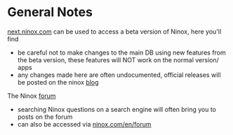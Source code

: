 # General Notes

[next.ninox.com](https://next.ninox.com) can be used to access a beta version of Ninox, here you'll find

- be careful not to make changes to the main DB using new features from the beta version, these features will NOT work on the normal version/ apps
- any changes made here are often undocumented, official releases will be posted on the ninox [blog](https://ninox.com/en/blog)

The Ninox [forum](https://ninox.com/en/forum)

- searching Ninox questions on a search engine will often bring you to posts on the forum
- can also be accessed via [ninox.com/en/forum](https://ninox.com/en/forum)

